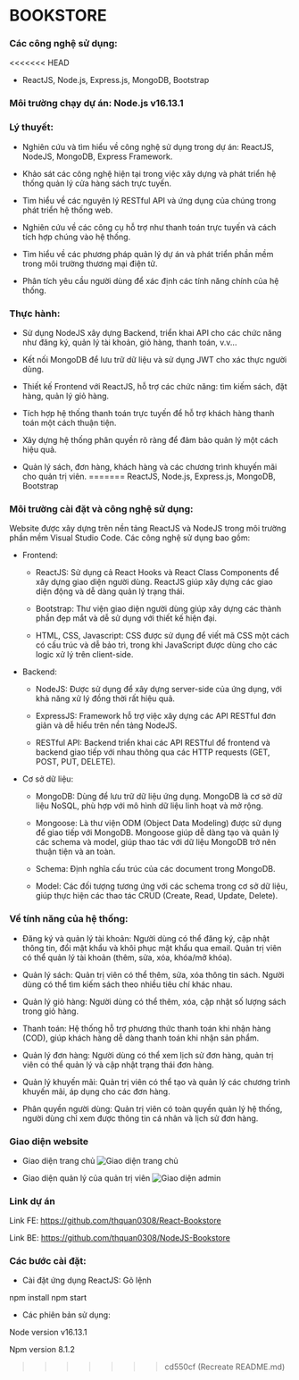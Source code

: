 # BOOKSTORE

### Các công nghệ sử dụng:

<<<<<<< HEAD
-   ReactJS, Node.js, Express.js, MongoDB, Bootstrap

### Môi trường chạy dự án: Node.js v16.13.1

### Lý thuyết:

-   Nghiên cứu và tìm hiểu về công nghệ sử dụng trong dự án: ReactJS, NodeJS, MongoDB, Express Framework.

-   Khảo sát các công nghệ hiện tại trong việc xây dựng và phát triển hệ thống quản lý cửa hàng sách trực tuyến.

-   Tìm hiểu về các nguyên lý RESTful API và ứng dụng của chúng trong phát triển hệ thống web.

-   Nghiên cứu về các công cụ hỗ trợ như thanh toán trực tuyến và cách tích hợp chúng vào hệ thống.

-   Tìm hiểu về các phương pháp quản lý dự án và phát triển phần mềm trong môi trường thương mại điện tử.

-   Phân tích yêu cầu người dùng để xác định các tính năng chính của hệ thống.

### Thực hành:

-   Sử dụng NodeJS xây dựng Backend, triển khai API cho các chức năng như đăng ký, quản lý tài khoản, giỏ hàng, thanh toán, v.v...

-   Kết nối MongoDB để lưu trữ dữ liệu và sử dụng JWT cho xác thực người dùng.

-   Thiết kế Frontend với ReactJS, hỗ trợ các chức năng: tìm kiếm sách, đặt hàng, quản lý giỏ hàng.

-   Tích hợp hệ thống thanh toán trực tuyến để hỗ trợ khách hàng thanh toán một cách thuận tiện.

-   Xây dựng hệ thống phân quyền rõ ràng để đảm bảo quản lý một cách hiệu quả.

-   Quản lý sách, đơn hàng, khách hàng và các chương trình khuyến mãi cho quản trị viên.
=======
ReactJS, Node.js, Express.js, MongoDB, Bootstrap

### Môi trường cài đặt và công nghệ sử dụng:

Website được xây dựng trên nền tảng ReactJS và NodeJS trong môi trường phần mềm Visual Studio Code. Các công nghệ sử dụng bao gồm:

-   Frontend:

    -   ReactJS: Sử dụng cả React Hooks và React Class Components để xây dựng giao diện người dùng. ReactJS giúp xây dựng các giao diện động và dễ dàng quản lý trạng thái.

    -   Bootstrap: Thư viện giao diện người dùng giúp xây dựng các thành phần đẹp mắt và dễ sử dụng với thiết kế hiện đại.

    -   HTML, CSS, Javascript: CSS được sử dụng để viết mã CSS một cách có cấu trúc và dễ bảo trì, trong khi JavaScript được dùng cho các logic xử lý trên client-side.

-   Backend:

    -   NodeJS: Được sử dụng để xây dựng server-side của ứng dụng, với khả năng xử lý đồng thời rất hiệu quả.

    -   ExpressJS: Framework hỗ trợ việc xây dựng các API RESTful đơn giản và dễ hiểu trên nền tảng NodeJS.

    -   RESTful API: Backend triển khai các API RESTful để frontend và backend giao tiếp với nhau thông qua các HTTP requests (GET, POST, PUT, DELETE).

-   Cơ sở dữ liệu:

    -   MongoDB: Dùng để lưu trữ dữ liệu ứng dụng. MongoDB là cơ sở dữ liệu NoSQL, phù hợp với mô hình dữ liệu linh hoạt và mở rộng.

    -   Mongoose: Là thư viện ODM (Object Data Modeling) được sử dụng để giao tiếp với MongoDB. Mongoose giúp dễ dàng tạo và quản lý các schema và model, giúp thao tác với dữ liệu MongoDB trở nên thuận tiện và an toàn.

    -   Schema: Định nghĩa cấu trúc của các document trong MongoDB.

    -   Model: Các đối tượng tương ứng với các schema trong cơ sở dữ liệu, giúp thực hiện các thao tác CRUD (Create, Read, Update, Delete).

### Về tính năng của hệ thống:

-   Đăng ký và quản lý tài khoản: Người dùng có thể đăng ký, cập nhật thông tin, đổi mật khẩu và khôi phục mật khẩu qua email. Quản trị viên có thể quản lý tài khoản (thêm, sửa, xóa, khóa/mở khóa).

-   Quản lý sách: Quản trị viên có thể thêm, sửa, xóa thông tin sách. Người dùng có thể tìm kiếm sách theo nhiều tiêu chí khác nhau.

-   Quản lý giỏ hàng: Người dùng có thể thêm, xóa, cập nhật số lượng sách trong giỏ hàng.

-   Thanh toán: Hệ thống hỗ trợ phương thức thanh toán khi nhận hàng (COD), giúp khách hàng dễ dàng thanh toán khi nhận sản phẩm.

-   Quản lý đơn hàng: Người dùng có thể xem lịch sử đơn hàng, quản trị viên có thể quản lý và cập nhật trạng thái đơn hàng.

-   Quản lý khuyến mãi: Quản trị viên có thể tạo và quản lý các chương trình khuyến mãi, áp dụng cho các đơn hàng.

-   Phân quyền người dùng: Quản trị viên có toàn quyền quản lý hệ thống, người dùng chỉ xem được thông tin cá nhân và lịch sử đơn hàng.

### Giao diện website

-   Giao diện trang chủ
    ![Giao diện trang chủ](src/assets/1.PNG)

-   Giao diện quản lý của quản trị viên
    ![Giao diện admin](src/assets/2.PNG)

### Link dự án

Link FE: https://github.com/thquan0308/React-Bookstore

Link BE: https://github.com/thquan0308/NodeJS-Bookstore

### Các bước cài đặt:

-   Cài đặt ứng dụng ReactJS: Gõ lệnh

npm install
npm start

-   Các phiên bản sử dụng:

Node version v16.13.1

Npm version 8.1.2
>>>>>>> cd550cf (Recreate README.md)
